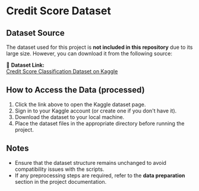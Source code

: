 # Credit Score Dataset

## Dataset Source
The dataset used for this project is **not included in this repository** due to its large size. However, you can download it from the following source:

📌 **Dataset Link:**  
[Credit Score Classification Dataset on Kaggle](https://www.kaggle.com/datasets/parisrohan/credit-score-classification)

## How to Access the Data (processed)
1. Click the link above to open the Kaggle dataset page.
2. Sign in to your Kaggle account (or create one if you don't have it).
3. Download the dataset to your local machine.
4. Place the dataset files in the appropriate directory before running the project.

## Notes
- Ensure that the dataset structure remains unchanged to avoid compatibility issues with the scripts.
- If any preprocessing steps are required, refer to the **data preparation** section in the project documentation.

